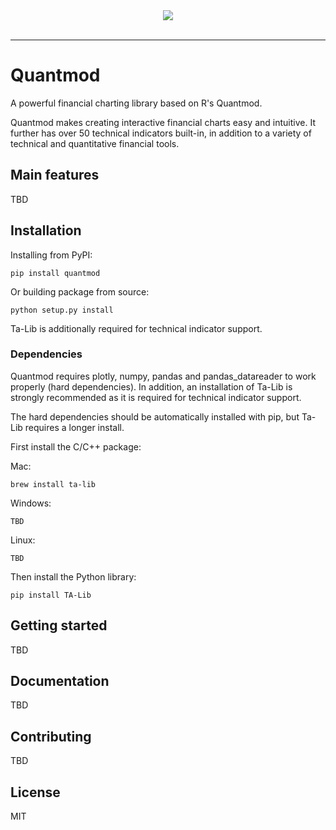 <div align="center">
  <img src="https://raw.githubusercontent.com/jackwluo/py-quantmod/master/assets/banner.png"><br><br>
</div>

-----------------

# Quantmod

A powerful financial charting library based on R's Quantmod.

Quantmod makes creating interactive financial charts easy and intuitive. It further has over 50 technical indicators built-in, in addition to a variety of technical and quantitative financial tools.

## Main features

TBD

## Installation

Installing from PyPI:

    pip install quantmod

Or building package from source:

    python setup.py install

Ta-Lib is additionally required for technical indicator support.

### Dependencies

Quantmod requires plotly, numpy, pandas and pandas_datareader to work properly (hard dependencies). In addition, an installation of Ta-Lib is strongly recommended as it is required for technical indicator support.

The hard dependencies should be automatically installed with pip, but Ta-Lib requires a longer install.

First install the C/C++ package:

Mac:

    brew install ta-lib

Windows:

    TBD

Linux:

    TBD

Then install the Python library:

    pip install TA-Lib

## Getting started

TBD

## Documentation

TBD

## Contributing

TBD

## License

MIT
